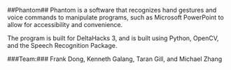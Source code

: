 ##Phantom##
Phantom is a software that recognizes hand gestures and voice commands to manipulate programs,
such as Microsoft PowerPoint to allow for accessibility and convenience.

The program is built for DeltaHacks 3, and is built using Python, OpenCV, and the Speech Recognition Package.

###Team:###
Frank Dong, Kenneth Galang, Taran Gill, and Michael Zhang
